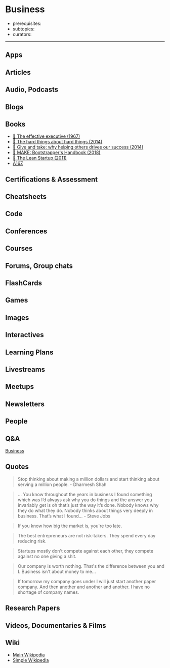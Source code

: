 # Business

- prerequisites:
- subtopics:
- curators:

------

## Apps


## Articles

## Audio, Podcasts

## Blogs

## Books
- [📕 The effective executive (1967)](http://www.goodreads.com/book/show/48019.The_Effective_Executive)
- [📕 The hard things about hard things (2014)](http://www.goodreads.com/book/show/18176747-the-hard-thing-about-hard-things)
- [📕 Give and take: why helping others drives our success (2014)](http://www.goodreads.com/book/show/16158498-give-and-take)
- [📕 MAKE: Bootstrapper's Handbook (2018)](https://www.goodreads.com/book/show/39165640-make)
- [📕 The Lean Startup (2011)](https://www.goodreads.com/book/show/10127019-the-lean-startup)
- [A16Z](https://a16z.com/)

## Certifications & Assessment

## Cheatsheets

## Code

## Conferences

## Courses

## Forums, Group chats

## FlashCards

## Games

## Images

## Interactives

## Learning Plans

## Livestreams

## Meetups

## Newsletters

## People

## Q&A

[Business](https://www.quora.com/topic/Business)

## Quotes
> Stop thinking about making a million dollars and start thinking about serving a million people. - Dharmesh Shah

> … You know throughout the years in business I found something which was I’d always ask why you do things and the answer you invariably get is oh that’s just the way it’s done. Nobody knows why they do what they do. Nobody thinks about things very deeply in business. That’s what I found… - Steve Jobs

> If you know how big the market is, you're too late.

> The best entrepreneurs are not risk-takers. They spend every day reducing risk.

> Startups mostly don't compete against each other, they compete against no one giving a shit.

> Our company is worth nothing. That's the difference between you and I. Business isn't about money to me...

> If tomorrow my company goes under I will just start another paper company. And then another and another and another. I have no shortage of company names.

## Research Papers

## Videos, Documentaries & Films

## Wiki

- [Main Wikipedia](https://en.wikipedia.org/wiki/Business)
- [Simple Wikipedia](https://simple.wikipedia.org/wiki/Business)
